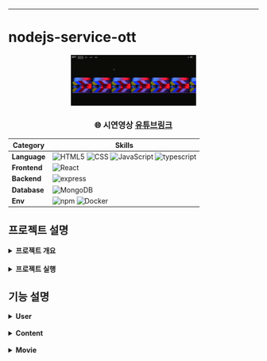 - - -
# nodejs-service-ott
<div align="center">
    <img  style="width: 50%" src="../wiki-images/nodejs-service-ott/메인 이미지1.png">
      <h3>
      🌐 시연영상
        <a href="https://www.youtube.com/watch?v=Kf4-rXis8qU&t=2s">유튜브링크</a>
      </h3>

| **Category** |**Skills**| 
|-------------|---------|
|**Language**| ![HTML5](https://img.shields.io/badge/html-E34F26?style=for-the-badge&logo=html5&logoColor=white) ![CSS](https://img.shields.io/badge/css-1572B6?style=for-the-badge&logo=css3&logoColor=white) ![JavaScript](https://img.shields.io/badge/javascript-F7DF1E?style=for-the-badge&logo=javascript&logoColor=white) ![typescript](https://img.shields.io/badge/typescript-3178C6.svg?&style=for-the-badge&logo=typescript&logoColor=white) |
|**Frontend**| ![React](https://img.shields.io/badge/React.js-61DAFB.svg?&style=for-the-badge&logo=React&logoColor=white) 
|**Backend**| ![express](https://img.shields.io/badge/express-000000?style=for-the-badge&logo=express&logoColor=white)|
| **Database**| ![MongoDB](https://img.shields.io/badge/mongodb-47A248?style=for-the-badge&logo=mongodb&logoColor=white)|
| **Env**|![npm](https://img.shields.io/badge/npm-D24939?style=for-the-badge&logo=npm&logoColor=white) ![Docker](https://img.shields.io/badge/docker-2496ED?style=for-the-badge&logo=docker&logoColor=white) 

</div>

## 프로젝트 설명
<details>
	<summary><b> 프로젝트 개요</b></summary>
    <ul>
        <li>넷플릭스 같은 OTT 서비스, 세션을 이용한 유저 인증, Express 기반 REST API 설계
        </li>
        <li>React, NodeJs, Express, MongoDB, TypeScript를 사용해 OTT서비스 앱 구축
        </li>
    </ul>
</details>

<br>

<details>
	<summary><b> 프로젝트 실행</b></summary>

```bash
 # prerequisites: npm, node, MongoDB(docker)
 # execution
 docker-compose up -d
git clone https://github.com/mpqm/nodejs-service-ott.git
 cd backend
 npm install
 npm start
 cd frontend
 npm install
 npm start
```
</details>

## 기능 설명
<details>
	<summary><b> User </b></summary>
    <ul>
        <li>회원가입, 로그인, 로그아웃, 인증정보가져오기, 삭제, 수정, 조회, 전체조회, 쿼리를 통한 월별 유저 가입수 통계
        </li>
        <li>세션 인증 방식을 이용한 사용자 인증 + 로그인, 로그아웃, 회원가입, NAVBAR에서 사용자 이름, 프로필 사진 출력
        </li>
        <li>react-hook을 이용한 커스텀 유효성검증 로그인, 회원가입용 Form 객체 구현
        </li>
        <li>react-router-dom 이용해 라우팅 구현, 삼항연산자 조건식을 사용해 사용자 인증시에만 서비스 이용가능하게 만듬
        </li>
    </ul>
</details>
<br>
<details>
	<summary><b> Content </b></summary>
    <ul>
        <li>삭제, 생성, 쿼리(type & genre)를 통한 조회 기능
        </li>
        <li>넷플릭스의 슬라이드를 구현하기 위해 Movie를 타입 + 장르별로 배열로 만들어 저장
        </li>
        <li>프론트엔드에서 이중배열로 데이터가 API호출이 나와서 자식배열의 MovieId를 추출하는 로직 구현
        </li>
        <li>장르가 선택되지 않으면 셔플 알고리즘을 통해 가지고 있는 모든 영화를 무작위로 배열
        </li>
    </ul>
</details>
<br>
<details>
	<summary><b> Movie </b></summary>
    <ul>
        <li>삭제, 작성, 수정, 쿼리를 통한 조회($type, $name)
        </li>
        <li>캐러셀을 이용한 Movie 슬라이더 생성
        </li>
    </ul>
</details>